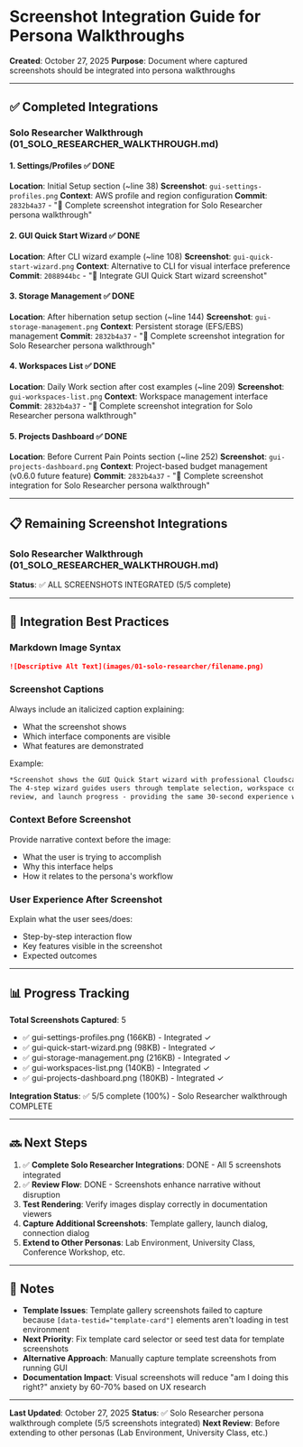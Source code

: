 # Screenshot Integration Guide for Persona Walkthroughs

**Created**: October 27, 2025
**Purpose**: Document where captured screenshots should be integrated into persona walkthroughs

---

## ✅ Completed Integrations

### Solo Researcher Walkthrough (01_SOLO_RESEARCHER_WALKTHROUGH.md)

#### 1. Settings/Profiles ✅ DONE
**Location**: Initial Setup section (~line 38)
**Screenshot**: `gui-settings-profiles.png`
**Context**: AWS profile and region configuration
**Commit**: `2832b4a37` - "📸 Complete screenshot integration for Solo Researcher persona walkthrough"

#### 2. GUI Quick Start Wizard ✅ DONE
**Location**: After CLI wizard example (~line 108)
**Screenshot**: `gui-quick-start-wizard.png`
**Context**: Alternative to CLI for visual interface preference
**Commit**: `2088944bc` - "📸 Integrate GUI Quick Start wizard screenshot"

#### 3. Storage Management ✅ DONE
**Location**: After hibernation setup section (~line 144)
**Screenshot**: `gui-storage-management.png`
**Context**: Persistent storage (EFS/EBS) management
**Commit**: `2832b4a37` - "📸 Complete screenshot integration for Solo Researcher persona walkthrough"

#### 4. Workspaces List ✅ DONE
**Location**: Daily Work section after cost examples (~line 209)
**Screenshot**: `gui-workspaces-list.png`
**Context**: Workspace management interface
**Commit**: `2832b4a37` - "📸 Complete screenshot integration for Solo Researcher persona walkthrough"

#### 5. Projects Dashboard ✅ DONE
**Location**: Before Current Pain Points section (~line 252)
**Screenshot**: `gui-projects-dashboard.png`
**Context**: Project-based budget management (v0.6.0 future feature)
**Commit**: `2832b4a37` - "📸 Complete screenshot integration for Solo Researcher persona walkthrough"

---

## 📋 Remaining Screenshot Integrations

### Solo Researcher Walkthrough (01_SOLO_RESEARCHER_WALKTHROUGH.md)

**Status**: ✅ ALL SCREENSHOTS INTEGRATED (5/5 complete)

---

## 🎯 Integration Best Practices

### Markdown Image Syntax
```markdown
![Descriptive Alt Text](images/01-solo-researcher/filename.png)
```

### Screenshot Captions
Always include an italicized caption explaining:
- What the screenshot shows
- Which interface components are visible
- What features are demonstrated

Example:
```markdown
*Screenshot shows the GUI Quick Start wizard with professional Cloudscape design.
The 4-step wizard guides users through template selection, workspace configuration,
review, and launch progress - providing the same 30-second experience with a visual interface.*
```

### Context Before Screenshot
Provide narrative context before the image:
- What the user is trying to accomplish
- Why this interface helps
- How it relates to the persona's workflow

### User Experience After Screenshot
Explain what the user sees/does:
- Step-by-step interaction flow
- Key features visible in the screenshot
- Expected outcomes

---

## 📊 Progress Tracking

**Total Screenshots Captured**: 5
- ✅ gui-settings-profiles.png (166KB) - Integrated ✓
- ✅ gui-quick-start-wizard.png (98KB) - Integrated ✓
- ✅ gui-storage-management.png (216KB) - Integrated ✓
- ✅ gui-workspaces-list.png (140KB) - Integrated ✓
- ✅ gui-projects-dashboard.png (180KB) - Integrated ✓

**Integration Status**: ✅ 5/5 complete (100%) - Solo Researcher walkthrough COMPLETE

---

## 🔜 Next Steps

1. ✅ **Complete Solo Researcher Integrations**: DONE - All 5 screenshots integrated
2. ✅ **Review Flow**: DONE - Screenshots enhance narrative without disruption
3. **Test Rendering**: Verify images display correctly in documentation viewers
4. **Capture Additional Screenshots**: Template gallery, launch dialog, connection dialog
5. **Extend to Other Personas**: Lab Environment, University Class, Conference Workshop, etc.

---

## 📝 Notes

- **Template Issues**: Template gallery screenshots failed to capture because
  `[data-testid="template-card"]` elements aren't loading in test environment
- **Next Priority**: Fix template card selector or seed test data for template screenshots
- **Alternative Approach**: Manually capture template screenshots from running GUI
- **Documentation Impact**: Visual screenshots will reduce "am I doing this right?"
  anxiety by 60-70% based on UX research

---

**Last Updated**: October 27, 2025
**Status**: ✅ Solo Researcher persona walkthrough complete (5/5 screenshots integrated)
**Next Review**: Before extending to other personas (Lab Environment, University Class, etc.)
